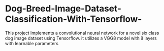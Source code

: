 # Dog-Breed-Image-Dataset-Classification-With-Tensorflow-
This project Implements a convolutional neural network for a novel six class dog image dataset using Tensorflow. it utilizes a VGG8 model with 8 layers with learnable parameters.
